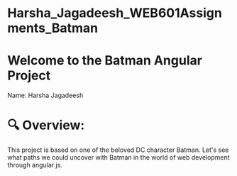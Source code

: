# Harsha_Jagadeesh_WEB601Assignments_Batman

# Welcome to the Batman Angular Project

Name: Harsha Jagadeesh

# 🔍 Overview:

This project is based on one of the beloved DC character Batman. Let's see what paths we could uncover with Batman in the world of web development through angular js. 
